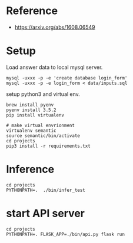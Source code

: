 # Reference

- https://arxiv.org/abs/1608.06549

# Setup

Load answer data to local mysql server.

```
mysql -uxxx -p -e 'create database login_form'
mysql -uxxx -p -e login_form < data/inputs.sql
```

setup python3 and virtual env.

```
brew install pyenv
pyenv install 3.5.2
pip install virtualenv

# make virtual envrionment
virtualenv semantic
source semantic/bin/activate
cd projects
pip3 install -r requirements.txt
```

# Inference

```
cd projects
PYTHONPATH=.  ./bin/infer_test
```

# start API server

```
cd projects
PYTHONPATH=. FLASK_APP=./bin/api.py flask run
```
